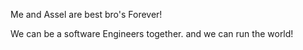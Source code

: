 Me and Assel are best bro's Forever!


We can be a software Engineers together. and we can run the world!
